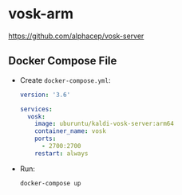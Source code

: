 # vosk-arm

https://github.com/alphacep/vosk-server

## Docker Compose File

- Create `docker-compose.yml`:
  
  ```yaml
  version: '3.6'
  
  services:
    vosk:
      image: uburuntu/kaldi-vosk-server:arm64
      container_name: vosk
      ports:
        - 2700:2700
      restart: always
  ```

- Run:
  
  `docker-compose up`